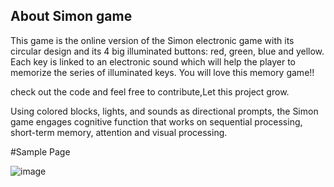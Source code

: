 ## About Simon game

This game is the online version of the Simon electronic game with its circular design and its 4 big illuminated buttons: red, green, blue and yellow. Each key is linked to an electronic sound which will help the player to memorize the series of illuminated keys. You will love this memory game!!


check out the code and feel free to contribute,Let this project grow.



Using colored blocks, lights, and sounds as directional prompts, the Simon game engages cognitive function that works on sequential processing, short-term memory, attention and visual processing.





#Sample Page

![image](https://user-images.githubusercontent.com/76584243/197682727-1891a028-8672-4fc2-be48-e4a8c80ac942.png)
